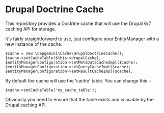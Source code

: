 # Drupal Doctrine Cache

This repository provides a Doctrine cache that will use the Drupal 6/7 caching API for storage.

It's fairly straightforward to use, just configure your EntityManager with a new instance of the cache.

```
$cache = new \Capgemini\Cache\DrupalDoctrineCache();
$cache->setCacheTable($this->drupalCache);
$entityManagerConfiguration->setMetaDataCacheImpl($cache);
$entityManagerConfiguration->setQueryCacheImpl($cache);
$entityManagerConfiguration->setResultCacheImpl($cache);
```

By default the cache will use the 'cache' table.  You can change this :-

```
$cache->setCacheTable('my_cache_table');
```

Obviously you need to ensure that the table exists and is usable by the Drupal caching API.